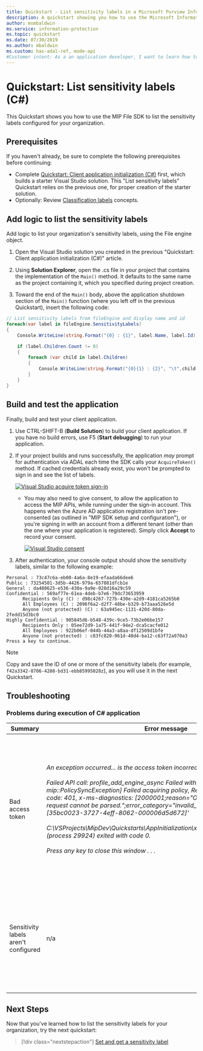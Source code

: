 ```yaml
---
title: Quickstart - List sensitivity labels in a Microsoft Purview Information Protection tenant using MIP SDK C# Wrapper
description: A quickstart showing you how to use the Microsoft Information Protection SDK C# wrapper to list the sensitivity labels in your tenant (C#).
author: msmbaldwin
ms.service: information-protection
ms.topic: quickstart
ms.date: 07/30/2019
ms.author: mbaldwin
ms.custom: has-adal-ref, mode-api
#Customer intent: As a an application developer, I want to learn how to list labels in the MIP SDK, so that I can use the SDK APIs to apply labels later on.
---
```


# Quickstart: List sensitivity labels (C#)

This Quickstart shows you how to use the MIP File SDK to list the sensitivity labels configured for your organization.

## Prerequisites

If you haven't already, be sure to complete the following prerequisites before continuing:

- Complete [Quickstart: Client application initialization (C#)](quick-app-initialization-csharp.md) first, which builds a starter Visual Studio solution. This "List sensitivity labels" Quickstart relies on the previous one, for proper creation of the starter solution.
- Optionally: Review [Classification labels](concept-classification-labels.md) concepts.

## Add logic to list the sensitivity labels

Add logic to list your organization's sensitivity labels, using the File engine object.

1. Open the Visual Studio solution you created in the previous "Quickstart: Client application initialization (C#)" article.

2. Using **Solution Explorer**, open the .cs file in your project that contains the implementation of the `Main()` method. It defaults to the same name as the project containing it, which you specified during project creation.

3. Toward the end of the `Main()` body, above the application shutdown section of the `Main()` function (where you left off in the previous Quickstart), insert the following code:

  ```csharp
  // List sensitivity labels from fileEngine and display name and id
  foreach(var label in fileEngine.SensitivityLabels)
  {
      Console.WriteLine(string.Format("{0} : {1}", label.Name, label.Id));

      if (label.Children.Count != 0)
      {
          foreach (var child in label.Children)
          {
              Console.WriteLine(string.Format("{0}{1} : {2}", "\t",child.Name, child.Id));
          }
      }
  }
  ```

## Build and test the application

Finally, build and test your client application.

1. Use CTRL-SHIFT-B (**Build Solution**) to build your client application. If you have no build errors, use F5 (**Start debugging**) to run your application.

2. If your project builds and runs successfully, the application *may* prompt for authentication via ADAL each time the SDK calls your `AcquireToken()` method. If cached credentials already exist, you won't be prompted to sign in and see the list of labels.

     [![Visual Studio acquire token sign-in](media/quick-file-list-labels-cpp/acquire-token-sign-in.png)](media/quick-file-list-labels-cpp/acquire-token-sign-in.png#lightbox)

   - You may also need to give consent, to allow the application to access the MIP APIs, while running under the sign-in account. This happens when the Azure AD application registration isn't pre-consented (as outlined in "MIP SDK setup and configuration"), or you're signing in with an account from a different tenant (other than the one where your application is registered). Simply click **Accept** to record your consent.

     [![Visual Studio consent](media/quick-file-list-labels-cpp/acquire-token-sign-in-consent.png)](media/quick-file-list-labels-cpp/acquire-token-sign-in-consent.png#lightbox)

3. After authentication, your console output should show the sensitivity labels, similar to the following example:

  ```console
  Personal : 73c47c6a-eb00-4a6a-8e19-efaada66dee6
  Public : 73254501-3d5b-4426-979a-657881dfcb1e
  General : da480625-e536-430a-9a9e-028d16a29c59
  Confidential : 569af77e-61ea-4deb-b7e6-79dc73653959
        Recipients Only (C) : d98c4267-727b-430e-a2d9-4181ca5265b0
        All Employees (C) : 2096f6a2-d2f7-48be-b329-b73aaa526e5d
        Anyone (not protected) (C) : 63a945ec-1131-420d-80da-2fedd15d3bc0
  Highly Confidential : 905845d6-b548-439c-9ce5-73b2e06be157
        Recipients Only : 05ee72d9-1a75-441f-94e2-dca5cacfe012
        All Employees : 922b06ef-044b-44a3-a8aa-df12509d1bfe
        Anyone (not protected) : c83fc820-961d-40d4-ba12-c63f72a970a3
  Press a key to continue.
  ```

   > [!NOTE]
   > Copy and save the ID of one or more of the sensitivity labels (for example, `f42a3342-8706-4288-bd31-ebb85995028z`), as you will use it in the next Quickstart.

## Troubleshooting

### Problems during execution of C# application

| Summary | Error message | Solution |
|---------|---------------|----------|
| Bad access token | *An exception occurred... is the access token incorrect/expired?<br><br>Failed API call: profile_add_engine_async Failed with: [class mip::PolicySyncException] Failed acquiring policy, Request failed with http status code: 401, x-ms-diagnostics: [2000001;reason="OAuth token submitted with the request cannot be parsed.";error_category="invalid_token"], correlationId:[35bc0023-3727-4eff-8062-000006d5d672]'<br><br>C:\VSProjects\MipDev\Quickstarts\AppInitialization\x64\Debug\AppInitialization.exe (process 29924) exited with code 0.<br><br>Press any key to close this window . . .* | If your project builds successfully, but you see output similar to the left, you likely have an invalid or expired token in your `AcquireOAuth2Token()` method. Go back to [Build and test the application](#build-and-test-the-application) and regenerate the access token, update `AcquireOAuth2Token()` again, and rebuild/retest. You can also examine and verify the token and its claims, using the [jwt.ms](https://jwt.ms/) single-page web application. |
| Sensitivity labels aren't configured | n/a | If your project builds successfully, but you have no output in the console window, be sure your organization's sensitivity labels are configured correctly. See [MIP SDK setup and configuration](setup-configure-mip.md), under "Define label taxonomy and protection settings" for details.  |

## Next Steps

Now that you've learned how to list the sensitivity labels for your organization, try the next quickstart:

> [!div class="nextstepaction"]
> [Set and get a sensitivity label](quick-file-set-get-label-csharp.md)
